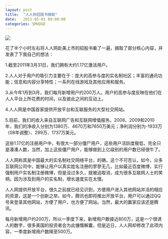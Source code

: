 ```yaml
---
layout: post
title:  "人人网招股书摘取"
date:   2011-05-01 09:00:00
categories: SMUDGE
---
```


<img src="http://binnng.coding.io/assets/images/renrenwang.jpg"/>

花了半个小时左右将人人网赴美上市的招股书看了一遍，摘取了部分核心内容，并发表了下我自己的想法：





1.截至2011年3月31日，我们拥有大约1.17亿激活用户。

2.人人对于用户的吸引力主要在于：庞大的高参与度的实名制社区；丰富的通讯功能；信息和内容分享特性；一系列在线游戏及其他应用和服务。

3.从今年1月到3月，我们每月新增用户约200万人。用户的高参与度反映在他们在人人平台上所花费的时间，以及彼此之间的互动上。

4.人人网是中国首家提供开放平台和互联服务的大型社交网站。

5.目前，我们的收入来自互联网广告和互联网增值服务。2008、2009和2010年，我们的净收入分别为1380万、4670万和7650万美元；净利润分别为-1933万（08年调整）、299万、1737万美元。





这些1.17亿的注册用户中，有很大一部分僵尸用户，这些用户活跃度极低，完全只是凑凑人数，当然，加上这些僵尸用户，能够做到上亿级别的用户数已经很牛了。



人人网称其是中国最大的实名制社交网络平台，的确，这个不可否认，如今，众多互联网公司中，能够让用户以真实姓名注册的寥寥无几，比如最近百度微博，实行强制用户实名制注册微博，但是没过多久，就被迫取消，成为很多互联网人士的笑柄。因为涉及到用户的实名制，增长速度实在太慢。



人人网提供开放平台，很久之前就已经见识到，方便用户进入其他网站并活的相应的资源，这是一个创新之举。如今，腾讯也即将推出开放平台，用户可以通过QQ号来登录其他网站，方便了用户，也方便了网站。当然，最大的赢家应该还是腾讯。



每月新增用户约200万，所以一季度下来，新增用户数接近800万，这是一个很诱人的数字，很多美国的投资者会为此慷慨解囊，但是近日，人人网却修改了此项内容，一季度新增用户数降至500万。
